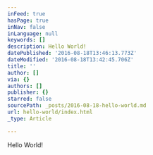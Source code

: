 ```yaml
---
inFeed: true
hasPage: true
inNav: false
inLanguage: null
keywords: []
description: Hello World!
datePublished: '2016-08-18T13:46:13.773Z'
dateModified: '2016-08-18T13:42:45.706Z'
title: ''
author: []
via: {}
authors: []
publisher: {}
starred: false
sourcePath: _posts/2016-08-18-hello-world.md
url: hello-world/index.html
_type: Article

---
```

Hello World!